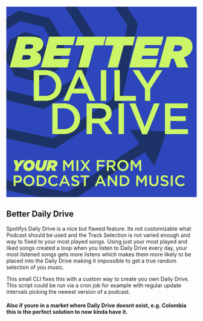 ![cover](better_daily_drive_spotify.png)
## Better Daily Drive

Spotifys Daily Drive is a nice but flawed feature. 
Its not customizable what Podcast should be used and the Track Selection is not varied enough and way to fixed to your most played songs.
Using just your most played and liked songs created a loop when you listen to Daily Drive every day, your most listened songs gets more listens which makes them more likely to be placed into the Daily Drive making it impossible to get a true random selection of you music.

This small CLI fixes this with a custom way to create you own Daily Drive. 
This script could be run via a cron job for example with regular update intervals picking the newest version of a podcast.

#### Also if youre in a market where Daily Drive doesnt exist, e.g. Colombia this is the perfect solution to now kinda have it.

